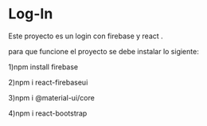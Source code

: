 # Log-In
 Este proyecto es un login con firebase y react .

para que funcione el proyecto se debe instalar lo sigiente:


1)npm install firebase

2)npm i react-firebaseui

3)npm i @material-ui/core

4)npm i react-bootstrap
